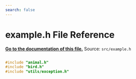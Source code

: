 ```yaml
---
search: false
---
```


# example.h File Reference

**[Go to the documentation of this file.](example_8h.md)**
Source: `src/example.h`

    
    
    
    
    
    
    
    
```cpp

#include "animal.h"
#include "bird.h"
#include "utils/exception.h"

```


    
  
